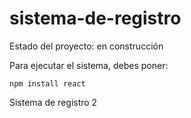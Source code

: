# sistema-de-registro
Estado del proyecto: en construcción

Para ejecutar el sistema, debes poner:

`npm install react`

Sistema de registro 2
